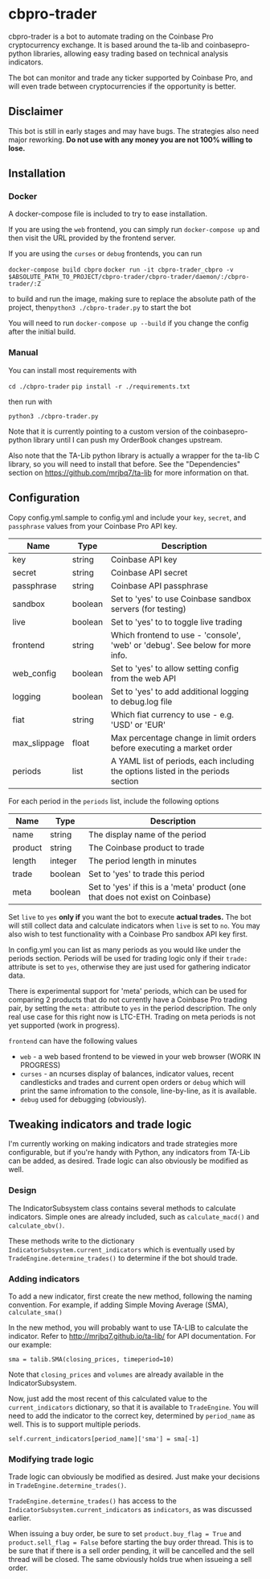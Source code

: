 # cbpro-trader

cbpro-trader is a bot to automate trading on the Coinbase Pro cryptocurrency exchange. It is based around the ta-lib and coinbasepro-python libraries, allowing easy trading based on technical analysis indicators.

The bot can monitor and trade any ticker supported by Coinbase Pro, and will even trade between cryptocurrencies if the opportunity is better.

## Disclaimer

This bot is still in early stages and may have bugs. The strategies also need major reworking. **Do not use with any money you are not 100% willing to lose.**

## Installation
### Docker

A docker-compose file is included to try to ease installation.

If you are using the `web` frontend, you can simply run `docker-compose up` and then visit the URL provided by the frontend server.

If you are using the `curses` or `debug` frontends, you can run

`docker-compose build cbpro`
`docker run -it cbpro-trader_cbpro -v $ABSOLUTE_PATH_TO_PROJECT/cbpro-trader/cbpro-trader/daemon/:/cbpro-trader/:Z`

to build and run the image, making sure to replace the absolute path of the project, then`python3 ./cbpro-trader.py` to start the bot

You will need to run `docker-compose up --build` if you change the config after the initial build.

### Manual

You can install most requirements with

`cd ./cbpro-trader`
`pip install -r ./requirements.txt`

then run with

`python3 ./cbpro-trader.py`

Note that it is currently pointing to a custom version of the coinbasepro-python library until I can push my OrderBook changes upstream.

Also note that the TA-Lib python library is actually a wrapper for the ta-lib C library, so you will need to install that before. See the "Dependencies" section on https://github.com/mrjbq7/ta-lib for more information on that.

## Configuration

Copy config.yml.sample to config.yml and include your `key`, `secret`, and `passphrase` values from your Coinbase Pro API key.

| Name         | Type    | Description                                                                      |
| ------------ | ------- | -------------------------------------------------------------------------------- |
| key          | string  | Coinbase API key                                                                 |
| secret       | string  | Coinbase API secret                                                              |
| passphrase   | string  | Coinbase API passphrase                                                          |
| sandbox      | boolean | Set to 'yes' to use Coinbase sandbox servers (for testing)                       |
| live         | boolean | Set to 'yes' to to toggle live trading                                           |
| frontend     | string  | Which frontend to use - 'console', 'web' or 'debug'. See below for more info.    |
| web_config   | boolean | Set to 'yes' to allow setting config from the web API                            |
| logging      | boolean | Set to 'yes' to add additional logging to debug.log file                         |
| fiat         | string  | Which fiat currency to use - e.g. 'USD' or 'EUR'                                 |
| max_slippage | float   | Max percentage change in limit orders before executing a market order            |
| periods      | list    | A YAML list of periods, each including the options listed in the periods section |

For each period in the `periods` list, include the following options

| Name    | Type    | Description                                                                    |
| ------- | ------- | ------------------------------------------------------------------------------ |
| name    | string  | The display name of the period                                                 |
| product | string  | The Coinbase product to trade                                                  |
| length  | integer | The period length in minutes                                                   |
| trade   | boolean | Set to 'yes' to trade this period                                              |
| meta    | boolean | Set to 'yes' if this is a 'meta' product (one that does not exist on Coinbase) |

Set `live` to `yes`  **only if** you want the bot to execute **actual trades.** The bot will still collect data and calculate indicators when `live` is set to `no`. You may also wish to test functionality with a Coinbase Pro sandbox API key first.

In config.yml you can list as many periods as you would like under the periods section. Periods will be used for trading logic only if their `trade:` attribute is set to `yes`, otherwise they are just used for gathering indicator data.

There is experimental support for 'meta' periods, which can be used for comparing 2 products that do not currently have a Coinbase Pro trading pair, by setting the `meta:` attribute to `yes` in the period description. The only real use case for this right now is LTC-ETH. Trading on meta periods is not yet supported (work in progress).

`frontend` can have the following values
* `web` - a web based frontend to be viewed in your web browser (WORK IN PROGRESS)
* `curses` - an ncurses display of balances, indicator values, recent candlesticks and trades and current open orders or `debug` which will print the same infromation to the console, line-by-line, as it is available.
* `debug` used for debugging (obviously).

## Tweaking indicators and trade logic

I'm currently working on making indicators and trade strategies more configurable, but if you're handy with Python, any indicators from TA-Lib can be added, as desired. Trade logic can also obviously be modified as well.

### Design

The IndicatorSubsystem class contains several methods to calculate indicators. Simple ones are already included, such as `calculate_macd()` and `calculate_obv()`.

These methods write to the dictionary `IndicatorSubsystem.current_indicators` which is eventually used by `TradeEngine.determine_trades()` to determine if the bot should trade.

### Adding indicators

To add a new indicator, first create the new method, following the naming convention. For example, if adding Simple Moving Average (SMA), `calculate_sma()`

In the new method, you will probably want to use TA-LIB to calculate the indicator. Refer to http://mrjbq7.github.io/ta-lib/  for API documentation. For our example:

`sma = talib.SMA(closing_prices, timeperiod=10)`

Note that `closing_prices` and  `volumes` are already available in the IndicatorSubsystem.

Now, just add the most recent of this calculated value to the `current_indicators` dictionary, so that it is available to `TradeEngine`. You will need to add the indicator to the correct key, determined by `period_name` as well. This is to support multiple periods.

`self.current_indicators[period_name]['sma'] = sma[-1]`

### Modifying trade logic

Trade logic can obviously be modified as desired. Just make your decisions in `TradeEngine.determine_trades()`.

`TradeEngine.determine_trades()` has access to the `IndicatorSubsystem.current_indicators` as `indicators`, as was discussed earlier.

When issuing a buy order, be sure to set `product.buy_flag = True` and `product.sell_flag = False` before starting the buy order thread. This is to be sure that if there is a sell order pending, it will be cancelled and the sell thread will be closed. The same obviously holds true when issueing a sell order.

